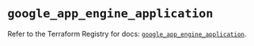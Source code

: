 # `google_app_engine_application`

Refer to the Terraform Registry for docs: [`google_app_engine_application`](https://registry.terraform.io/providers/hashicorp/google/6.40.0/docs/resources/app_engine_application).
